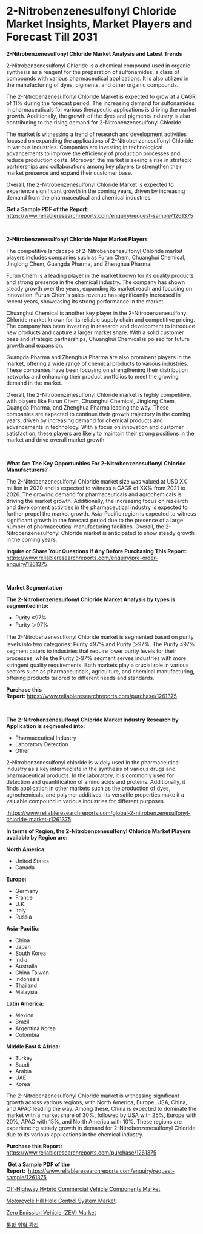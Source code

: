 <p><h1>2-Nitrobenzenesulfonyl Chloride Market Insights, Market Players and Forecast Till 2031</h1></p><p><strong>2-Nitrobenzenesulfonyl Chloride Market Analysis and Latest Trends</strong></p>
<p><p>2-Nitrobenzenesulfonyl Chloride is a chemical compound used in organic synthesis as a reagent for the preparation of sulfonamides, a class of compounds with various pharmaceutical applications. It is also utilized in the manufacturing of dyes, pigments, and other organic compounds.</p><p>The 2-Nitrobenzenesulfonyl Chloride Market is expected to grow at a CAGR of 11% during the forecast period. The increasing demand for sulfonamides in pharmaceuticals for various therapeutic applications is driving the market growth. Additionally, the growth of the dyes and pigments industry is also contributing to the rising demand for 2-Nitrobenzenesulfonyl Chloride.</p><p>The market is witnessing a trend of research and development activities focused on expanding the applications of 2-Nitrobenzenesulfonyl Chloride in various industries. Companies are investing in technological advancements to improve the efficiency of production processes and reduce production costs. Moreover, the market is seeing a rise in strategic partnerships and collaborations among key players to strengthen their market presence and expand their customer base.</p><p>Overall, the 2-Nitrobenzenesulfonyl Chloride Market is expected to experience significant growth in the coming years, driven by increasing demand from the pharmaceutical and chemical industries.</p></p>
<p><strong>Get a Sample PDF of the Report:&nbsp;</strong> <a href="https://www.reliableresearchreports.com/enquiry/request-sample/1261375">https://www.reliableresearchreports.com/enquiry/request-sample/1261375</a></p>
<p>&nbsp;</p>
<p><strong>2-Nitrobenzenesulfonyl Chloride Major Market Players</strong></p>
<p><p>The competitive landscape of 2-Nitrobenzenesulfonyl Chloride market players includes companies such as Furun Chem, Chuanghui Chemical, Jinglong Chem, Guangda Pharma, and Zhenghua Pharma. </p><p>Furun Chem is a leading player in the market known for its quality products and strong presence in the chemical industry. The company has shown steady growth over the years, expanding its market reach and focusing on innovation. Furun Chem's sales revenue has significantly increased in recent years, showcasing its strong performance in the market.</p><p>Chuanghui Chemical is another key player in the 2-Nitrobenzenesulfonyl Chloride market known for its reliable supply chain and competitive pricing. The company has been investing in research and development to introduce new products and capture a larger market share. With a solid customer base and strategic partnerships, Chuanghui Chemical is poised for future growth and expansion.</p><p>Guangda Pharma and Zhenghua Pharma are also prominent players in the market, offering a wide range of chemical products to various industries. These companies have been focusing on strengthening their distribution networks and enhancing their product portfolios to meet the growing demand in the market.</p><p>Overall, the 2-Nitrobenzenesulfonyl Chloride market is highly competitive, with players like Furun Chem, Chuanghui Chemical, Jinglong Chem, Guangda Pharma, and Zhenghua Pharma leading the way. These companies are expected to continue their growth trajectory in the coming years, driven by increasing demand for chemical products and advancements in technology. With a focus on innovation and customer satisfaction, these players are likely to maintain their strong positions in the market and drive overall market growth.</p></p>
<p>&nbsp;</p>
<p><strong>What Are The Key Opportunities For 2-Nitrobenzenesulfonyl Chloride Manufacturers?</strong></p>
<p><p>The 2-Nitrobenzenesulfonyl Chloride market size was valued at USD XX million in 2020 and is expected to witness a CAGR of XX% from 2021 to 2026. The growing demand for pharmaceuticals and agrochemicals is driving the market growth. Additionally, the increasing focus on research and development activities in the pharmaceutical industry is expected to further propel the market growth. Asia-Pacific region is expected to witness significant growth in the forecast period due to the presence of a large number of pharmaceutical manufacturing facilities. Overall, the 2-Nitrobenzenesulfonyl Chloride market is anticipated to show steady growth in the coming years.</p></p>
<p><strong>Inquire or Share Your Questions If Any Before Purchasing This Report:</strong> <a href="https://www.reliableresearchreports.com/enquiry/pre-order-enquiry/1261375">https://www.reliableresearchreports.com/enquiry/pre-order-enquiry/1261375</a></p>
<p>&nbsp;</p>
<p><strong>Market Segmentation</strong></p>
<p><strong>The 2-Nitrobenzenesulfonyl Chloride Market Analysis by types is segmented into:</strong></p>
<p><ul><li>Purity ≤97%</li><li>Purity ＞97%</li></ul></p>
<p><p>The 2-Nitrobenzenesulfonyl Chloride market is segmented based on purity levels into two categories: Purity ≤97% and Purity ＞97%. The Purity ≤97% segment caters to industries that require lower purity levels for their processes, while the Purity ＞97% segment serves industries with more stringent quality requirements. Both markets play a crucial role in various sectors such as pharmaceuticals, agriculture, and chemical manufacturing, offering products tailored to different needs and standards.</p></p>
<p><strong>Purchase this Report:&nbsp;</strong><a href="https://www.reliableresearchreports.com/purchase/1261375">https://www.reliableresearchreports.com/purchase/1261375</a></p>
<p>&nbsp;</p>
<p><strong>The 2-Nitrobenzenesulfonyl Chloride Market Industry Research by Application is segmented into:</strong></p>
<p><ul><li>Pharmaceutical Industry</li><li>Laboratory Detection</li><li>Other</li></ul></p>
<p><p>2-Nitrobenzenesulfonyl chloride is widely used in the pharmaceutical industry as a key intermediate in the synthesis of various drugs and pharmaceutical products. In the laboratory, it is commonly used for detection and quantification of amino acids and proteins. Additionally, it finds application in other markets such as the production of dyes, agrochemicals, and polymer additives. Its versatile properties make it a valuable compound in various industries for different purposes.</p></p>
<p><a href="https://www.reliableresearchreports.com/global-2-nitrobenzenesulfonyl-chloride-market-r1261375">&nbsp;https://www.reliableresearchreports.com/global-2-nitrobenzenesulfonyl-chloride-market-r1261375</a></p>
<p><strong>In terms of Region, the 2-Nitrobenzenesulfonyl Chloride Market Players available by Region are:</strong></p>
<p>
    <p> <strong> North America: </strong>
        <ul>
            <li>United States</li>
            <li>Canada</li>
        </ul>
        </p> 
    <p> <strong> Europe: </strong>
        <ul>
            <li>Germany</li>
            <li>France</li>
            <li>U.K.</li>
            <li>Italy</li>
            <li>Russia</li>
        </ul>
        </p> 
    <p> <strong> Asia-Pacific: </strong>
        <ul>
            <li>China</li>
            <li>Japan</li>
            <li>South Korea</li>
            <li>India</li>
            <li>Australia</li>
            <li>China Taiwan</li>
            <li>Indonesia</li>
            <li>Thailand</li>
            <li>Malaysia</li>
        </ul>
        </p> 
    <p> <strong> Latin America: </strong>
        <ul>
            <li>Mexico</li>
            <li>Brazil</li>
            <li>Argentina Korea</li>
            <li>Colombia</li>
        </ul>
        </p> 
    <p> <strong> Middle East & Africa: </strong>
        <ul>
            <li>Turkey</li>
            <li>Saudi</li>
            <li>Arabia</li>
            <li>UAE</li>
            <li>Korea</li>
        </ul>
    </p>
    </p>
<p><p>The 2-Nitrobenzenesulfonyl Chloride market is witnessing significant growth across various regions, with North America, Europe, USA, China, and APAC leading the way. Among these, China is expected to dominate the market with a market share of 30%, followed by USA with 25%, Europe with 20%, APAC with 15%, and North America with 10%. These regions are experiencing steady growth in demand for 2-Nitrobenzenesulfonyl Chloride due to its various applications in the chemical industry.</p></p>
<p><strong>Purchase this Report: </strong><a href="https://www.reliableresearchreports.com/purchase/1261375">https://www.reliableresearchreports.com/purchase/1261375</a></p>
<p>&nbsp;<strong>Get a Sample PDF of the Report:&nbsp;&nbsp;</strong><a href="https://www.reliableresearchreports.com/enquiry/request-sample/1261375">https://www.reliableresearchreports.com/enquiry/request-sample/1261375</a></p>
<p><strong></strong></p>
<p><p><a href="https://github.com/lorenzaSchmeler/Market-Research-Report-List-2/blob/main/off-highway-hybrid-commercial-vehicle-components-market.md">Off-Highway Hybrid Commercial Vehicle Components Market</a></p><p><a href="https://medium.com/@keith.brown8975/motorcycle-hill-hold-control-system-market-share-size-trends-industry-analysis-report-by-b81acd5f2f24">Motorcycle Hill Hold Control System Market</a></p><p><a href="https://medium.com/@lucas.vaughan6769/global-zero-emission-vehicle-zev-market-share-and-growth-opportunities-and-market-size-growing-79ba2418c933">Zero Emission Vehicle (ZEV) Market</a></p><p><a href="https://github.com/fernandotryO5lson96765/Market-Research-Report-List-2/blob/main/29100118251.md">통합 위협 관리</a></p></p>